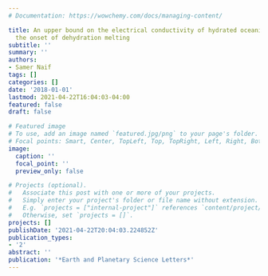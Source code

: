 ```yaml
---
# Documentation: https://wowchemy.com/docs/managing-content/

title: An upper bound on the electrical conductivity of hydrated oceanic mantle at
  the onset of dehydration melting
subtitle: ''
summary: ''
authors:
- Samer Naif
tags: []
categories: []
date: '2018-01-01'
lastmod: 2021-04-22T16:04:03-04:00
featured: false
draft: false

# Featured image
# To use, add an image named `featured.jpg/png` to your page's folder.
# Focal points: Smart, Center, TopLeft, Top, TopRight, Left, Right, BottomLeft, Bottom, BottomRight.
image:
  caption: ''
  focal_point: ''
  preview_only: false

# Projects (optional).
#   Associate this post with one or more of your projects.
#   Simply enter your project's folder or file name without extension.
#   E.g. `projects = ["internal-project"]` references `content/project/deep-learning/index.md`.
#   Otherwise, set `projects = []`.
projects: []
publishDate: '2021-04-22T20:04:03.224852Z'
publication_types:
- '2'
abstract: ''
publication: '*Earth and Planetary Science Letters*'
---
```

